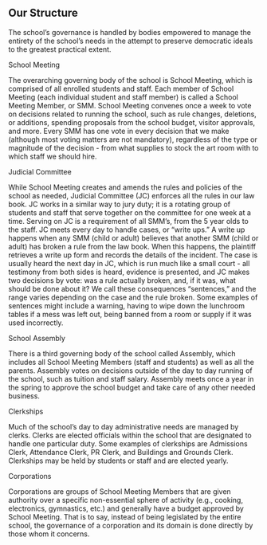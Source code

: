 Our Structure
---

The school’s governance is handled by bodies empowered to manage the entirety
of the school’s needs in the attempt to preserve democratic ideals to the
greatest practical extent.

School Meeting

The overarching governing body of the school is School Meeting, which is
comprised of all enrolled students and staff. Each member of School Meeting
(each individual student and staff member) is called a School Meeting Member,
or SMM. School Meeting convenes once a week to vote on decisions related to
running the school, such as rule changes, deletions, or additions, spending
proposals from the school budget, visitor approvals, and more. Every SMM has
one vote in every decision that we make (although most voting matters are not
mandatory), regardless of the type or magnitude of the decision - from what
supplies to stock the art room with to which staff we should hire.

Judicial Committee

While School Meeting creates and amends the rules and policies of the school
as needed, Judicial Committee (JC) enforces all the rules in our law book. JC
works in a similar way to jury duty; it is a rotating group of students and
staff that serve together on the committee for one week at a time. Serving on
JC is a requirement of all SMM’s, from the 5 year olds to the staff. JC meets
every day to handle cases, or “write ups.” A write up happens when any SMM
(child or adult) believes that another SMM (child or adult) has broken a rule
from the law book. When this happens, the plaintiff retrieves a write up form
and records the details of the incident. The case is usually heard the next
day in JC, which is run much like a small court - all testimony from both
sides is heard, evidence is presented, and JC makes two decisions by vote: was
a rule actually broken, and, if it was, what should be done about it? We call
these consequences “sentences,” and the range varies depending on the case and
the rule broken. Some examples of sentences might include a warning, having to
wipe down the lunchroom tables if a mess was left out, being banned from a
room or supply if it was used incorrectly.

School Assembly

There is a third governing body of the school called Assembly, which includes
all School Meeting Members (staff and students) as well as all the parents.
Assembly votes on decisions outside of the day to day running of the school,
such as tuition and staff salary. Assembly meets once a year in the spring to
approve the school budget and take care of any other needed business.

Clerkships

Much of the school’s day to day administrative needs are managed by clerks.
Clerks are elected officials within the school that are designated to handle
one particular duty. Some examples of clerkships are Admissions Clerk,
Attendance Clerk, PR Clerk, and Buildings and Grounds Clerk. Clerkships may be
held by students or staff and are elected yearly.

Corporations

Corporations are groups of School Meeting Members that are given authority
over a specific non-essential sphere of activity (e.g., cooking, electronics,
gymnastics, etc.) and generally have a budget approved by School Meeting. That
is to say, instead of being legislated by the entire school, the governance of
a corporation and its domain is done directly by those whom it concerns.

